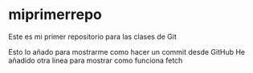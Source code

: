# miprimerrepo
Este es mi primer repositorio para las clases de Git

Esto lo añado para mostrarme como hacer un commit desde GitHub
He añadido otra linea para mostrar como funciona fetch
